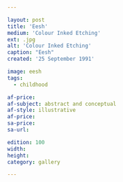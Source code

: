 ```yaml
---

layout: post
title: 'Eesh'
medium: 'Colour Inked Etching'
ext: .jpg
alt: 'Colour Inked Etching'
caption: "Eesh"
created: '25 September 1991'

image: eesh
tags:
  - childhood

af-price:
af-subject: abstract and conceptual
af-style: illustrative
af-price:
sa-price:
sa-url:

edition: 100
width:
height:
category: gallery

---
```

